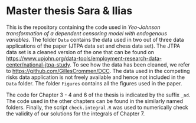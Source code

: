 # Master thesis Sara & Ilias
This is the repository containing the code used in *Yeo-Johnson transformation of a dependent censoring model with endogenous variables*. The folder `Data` contains the data used in two out of three data applications of the paper (JTPA data set and chess data set). The JTPA data set is a cleaned version of the one that can be found on https://www.upjohn.org/data-tools/employment-research-data-center/national-jtpa-study. To see how the data has been cleaned, we refer to https://github.com/GillesCrommen/DCC. The data used in the competing risks data application is not freely available and hence not included in the `Data` folder. The folder `Figures` contains all the figures used in the paper.

The code for Chapter 3 - 4 and 6 of the thesis is indicated by the suffix `_ad`. The code used in the other chapters can be found in the similarly named folders. Finally, the script `check.integral.R` was used to numerically check the validity of our solutions for the integrals of Chapter 7.
